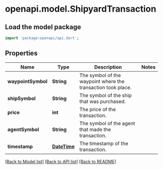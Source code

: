 # openapi.model.ShipyardTransaction

## Load the model package
```dart
import 'package:openapi/api.dart';
```

## Properties
Name | Type | Description | Notes
------------ | ------------- | ------------- | -------------
**waypointSymbol** | **String** | The symbol of the waypoint where the transaction took place. | 
**shipSymbol** | **String** | The symbol of the ship that was purchased. | 
**price** | **int** | The price of the transaction. | 
**agentSymbol** | **String** | The symbol of the agent that made the transaction. | 
**timestamp** | [**DateTime**](DateTime.md) | The timestamp of the transaction. | 

[[Back to Model list]](../README.md#documentation-for-models) [[Back to API list]](../README.md#documentation-for-api-endpoints) [[Back to README]](../README.md)


